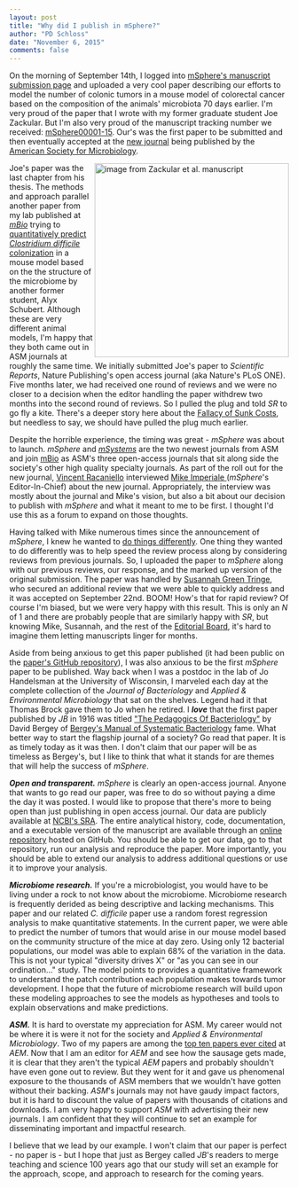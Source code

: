 ```yaml
---
layout: post
title: "Why did I publish in mSphere?"
author: "PD Schloss"
date: "November 6, 2015"
comments: false
---
```


On the morning of September 14th, I logged into [mSphere's manuscript submission page](https://msphere.msubmit.com) and uploaded a very cool paper describing our efforts to model the number of colonic tumors in a mouse model of colorectal cancer based on the composition of the animals' microbiota 70 days earlier. I'm very proud of the paper that I wrote with my former graduate student Joe Zackular. But I'm also very proud of the manuscript tracking number we received: [mSphere00001-15](https://msphere.asm.org/mSphere.00001-15-abstract.php). Our's was the first paper to be submitted and then eventually accepted at the [new journal](https://msphere.asm.org) being published by the [American Society for Microbiology](https://www.asm.org).

<img alt="image from Zackular et al. manuscript" src="https://raw.githubusercontent.com/SchlossLab/Zackular_AbAOMDSS_mSphere_2015/master/results/figures/model_fit-1.png" width="350" height="350" align="right">

Joe's paper was the last chapter from his thesis. The methods and approach parallel another paper from my lab published at [*mBio*](https://mbio.asm.org) trying to [quantitatively predict *Clostridium difficile* colonization](https://mbio.asm.org/content/6/4/e00974-15) in a mouse model based on the the structure of the microbiome by another former student, Alyx Schubert. Although these are very different animal models, I'm happy that they both came out in ASM journals at roughly the same time. We initially submitted Joe's paper to *Scientific Reports*, Nature Publishing's open access journal (aka Nature's PLoS ONE). Five months later, we had received one round of reviews and we were no closer to a decision when the editor handling the paper withdrew two months into the second round of reviews. So I pulled the plug and told *SR* to go fly a kite. There's a deeper story here about the [Fallacy of Sunk Costs](https://en.wikipedia.org/wiki/Sunk_costs), but needless to say, we should have pulled the plug much earlier.


Despite the horrible experience, the timing was great - *mSphere* was about to launch. *mSphere* and [*mSystems*](https://msystems.asm.org) are the two newest journals from ASM and join [mBio](https://mbio.asm.org) as ASM's three open-access journals that sit along side the society's other high quality specialty journals. As part of the roll out for the new journal, [Vincent Racaniello](http://www.virology.ws) interviewed [Mike Imperiale ](https://medicine.umich.edu/dept/microbiology-immunology/michael-j-imperiale-phd) (*mSphere*'s Editor-In-Chief) about the new journal. Appropriately, the interview was mostly about the journal and Mike's vision, but also a bit about our decision to publish with *mSphere* and what it meant to me to be first. I thought I'd use this as a forum to expand on those thoughts.

Having talked with Mike numerous times since the announcement of *mSphere*, I knew he wanted to [do things differently](https://msphere.asm.org/documents/mSphere.00006-15.pdf). One thing they wanted to do differently was to help speed the review process along by considering reviews from previous journals. So, I uploaded the paper to *mSphere* along with our previous reviews, our response, and the marked up version of the original submission. The paper was handled by [Susannah Green Tringe](https://jgi.doe.gov/about-us/organization/strategic-management/susannah-tringe/), who secured an additional review that we were able to quickly address and it was accepted on September 22nd. BOOM! How's that for rapid review? Of course I'm biased, but we were very happy with this result. This is only an *N* of 1 and there are probably people that are similarly happy with *SR*, but knowing Mike, Susannah, and the rest of the [Editorial Board](https://msphere.asm.org/interior-eic.php), it's hard to imagine them letting manuscripts linger for months.

Aside from being anxious to get this paper published (it had been public on the [paper's GitHub repository](https://github.com/SchlossLab/Zackular_AbAOMDSS_mSphere_2015)), I was also anxious to be the first *mSphere* paper to be published. Way back when I was a postdoc in the lab of Jo Handelsman at the University of Wisconsin, I marveled each day at the complete collection of the *Journal of Bacteriology* and *Applied & Environmental Microbiology* that sat on the shelves. Legend had it that Thomas Brock gave them to Jo when he retired. I ***love*** that the first paper published by *JB* in 1916 was titled ["The Pedagogics Of Bacteriology"](https://jb.asm.org/content/1/1/5.full.pdf) by David Bergey of [Bergey's Manual of Systematic Bacteriology](https://en.wikipedia.org/wiki/Bergey%27s_Manual_of_Systematic_Bacteriology) fame. What better way to start the flagship journal of a society? Go read that paper. It is as timely today as it was then. I don't claim that our paper will be as timeless as Bergey's, but I like to think that what it stands for are themes that will help the success of *mSphere*.

***Open and transparent.*** *mSphere* is clearly an open-access journal. Anyone that wants to go read our paper, was free to do so without paying a dime the day it was posted. I would like to propose that there's more to being open than just publishing in open access journal. Our data are publicly available at [NCBI's SRA](https://www.ncbi.nlm.nih.gov/sra/?term=SRP056144). The entire analytical history, code, documentation, and a executable version of the manuscript are available through an [online repository](https://github.com/SchlossLab/Zackular_AbAOMDSS_mSphere_2015) hosted on GitHub. You should be able to get our data, go to that repository, run our analysis and reproduce the paper. More importantly, you should be able to extend our analysis to address additional questions or use it to improve your analysis.

***Microbiome research.*** If you're a microbiologist, you would have to be living under a rock to not know about the microbiome. Microbiome research is frequently derided as being descriptive and lacking mechanisms. This paper and our related *C. difficile* paper use a random forest regression analysis to make quantitative statements. In the current paper, we were able to predict the number of tumors that would arise in our mouse model based on the community structure of the mice at day zero. Using only 12 bacterial populations, our model was able to explain 68% of the variation in the data. This is not your typical "diversity drives X" or "as you can see in our ordination..." study. The model points to provides a quantitative framework to understand the patch contribution each population makes towards tumor development. I hope that the future of microbiome research will build upon these modeling approaches to see the models as hypotheses and tools to explain observations and make predictions.

***ASM.*** It is hard to overstate my appreciation for ASM. My career would not be where it is were it not for the society and *Applied & Environmental Microbiology*. Two of my papers are among the [top ten papers ever cited](https://aem.asm.org/articles/most-cited) at *AEM*. Now that I am an editor for *AEM* and see how the sausage gets made, it is clear that they aren't the typical *AEM* papers and probably shouldn't have even gone out to review. But they went for it and gave us phenomenal exposure to the thousands of ASM members that we wouldn't have gotten without their backing. *ASM*'s journals may not have gaudy impact factors, but it is hard to discount the value of papers with thousands of citations and downloads. I am very happy to support *ASM* with advertising their new journals. I am confident that they will continue to set an example for disseminating important and impactful research.


I believe that we lead by our example. I won't claim that our paper is perfect - no paper is - but I hope that just as Bergey called *JB*'s readers to merge teaching and science 100 years ago that our study will set an example for the approach, scope, and approach to research for the coming years.
